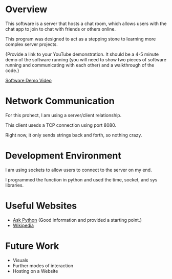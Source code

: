 # Overview

This software is a server that hosts a chat room, which allows users with the chat app to join to chat with friends or others online.

This program was designed to act as a stepping stone to learning more complex server projects.

{Provide a link to your YouTube demonstration.  It should be a 4-5 minute demo of the software running (you will need to show two pieces of software running and communicating with each other) and a walkthrough of the code.}

[Software Demo Video](https://youtu.be/iJ2HG2KUawE)

# Network Communication

For this prohect, I am using a server/client relationship.

This client useds a TCP connection using port 8080.

Right now, it only sends strings back and forth, so nothing crazy.

# Development Environment

I am using sockets to allow users to connect to the server on my end.

I programmed the function in python and used the time, socket, and sys libraries.

# Useful Websites

* [Ask Python](hhttps://www.askpython.com/python/examples/create-chatroom-in-python) (Good information and provided a starting point.)
* [Wikipedia](https://en.wikipedia.org/wiki/Client–server_model)

# Future Work

* Visuals
* Further modes of interaction
* Hosting on a Website